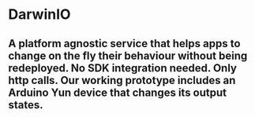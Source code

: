 # DarwinIO

## A platform agnostic service that helps apps to change on the fly their behaviour without being redeployed. No SDK integration needed. Only http calls. Our working prototype includes an Arduino Yun device that changes its output states.